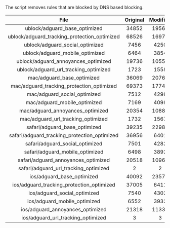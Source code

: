 The script removes rules that are blocked by DNS based blocking.


| File | Original | Modified |
|:----:|:-----:|:-----:|
| ublock/adguard_base_optimized | 34852 | 19568 |
| ublock/adguard_tracking_protection_optimized | 68526 | 16975 |
| ublock/adguard_social_optimized | 7456 | 4250 |
| ublock/adguard_mobile_optimized | 6464 | 3854 |
| ublock/adguard_annoyances_optimized | 19736 | 10555 |
| ublock/adguard_url_tracking_optimized | 1723 | 1558 |
| mac/adguard_base_optimized | 36069 | 20763 |
| mac/adguard_tracking_protection_optimized | 69373 | 17748 |
| mac/adguard_social_optimized | 7512 | 4298 |
| mac/adguard_mobile_optimized | 7169 | 4098 |
| mac/adguard_annoyances_optimized | 20354 | 10885 |
| mac/adguard_url_tracking_optimized | 1732 | 1567 |
| safari/adguard_base_optimized | 39235 | 22987 |
| safari/adguard_tracking_protection_optimized | 36956 | 6401 |
| safari/adguard_social_optimized | 7501 | 4282 |
| safari/adguard_mobile_optimized | 6498 | 3892 |
| safari/adguard_annoyances_optimized | 20518 | 10965 |
| safari/adguard_url_tracking_optimized | 2 | 2 |
| ios/adguard_base_optimized | 40092 | 23578 |
| ios/adguard_tracking_protection_optimized | 37005 | 6411 |
| ios/adguard_social_optimized | 7540 | 4302 |
| ios/adguard_mobile_optimized | 6552 | 3932 |
| ios/adguard_annoyances_optimized | 21318 | 11337 |
| ios/adguard_url_tracking_optimized | 3 | 3 |
